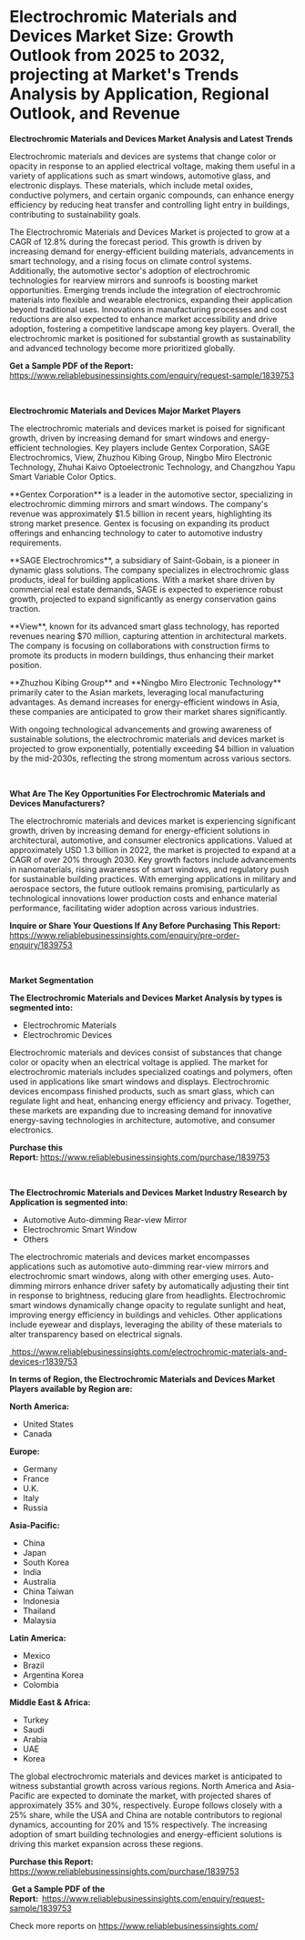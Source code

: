 <p><h1>Electrochromic Materials and Devices Market Size: Growth Outlook from 2025 to 2032, projecting at Market's Trends Analysis by Application, Regional Outlook, and Revenue</h1></p><p><strong>Electrochromic Materials and Devices Market Analysis and Latest Trends</strong></p>
<p><p>Electrochromic materials and devices are systems that change color or opacity in response to an applied electrical voltage, making them useful in a variety of applications such as smart windows, automotive glass, and electronic displays. These materials, which include metal oxides, conductive polymers, and certain organic compounds, can enhance energy efficiency by reducing heat transfer and controlling light entry in buildings, contributing to sustainability goals.</p><p>The Electrochromic Materials and Devices Market is projected to grow at a CAGR of 12.8% during the forecast period. This growth is driven by increasing demand for energy-efficient building materials, advancements in smart technology, and a rising focus on climate control systems. Additionally, the automotive sector's adoption of electrochromic technologies for rearview mirrors and sunroofs is boosting market opportunities. Emerging trends include the integration of electrochromic materials into flexible and wearable electronics, expanding their application beyond traditional uses. Innovations in manufacturing processes and cost reductions are also expected to enhance market accessibility and drive adoption, fostering a competitive landscape among key players. Overall, the electrochromic market is positioned for substantial growth as sustainability and advanced technology become more prioritized globally.</p></p>
<p><strong>Get a Sample PDF of the Report:&nbsp;</strong> <a href="https://www.reliablebusinessinsights.com/enquiry/request-sample/1839753?utm_campaign=3352&utm_medium=2&utm_source=Github&utm_content=ia&utm_term=10042025&utm_id=electrochromic-materials-and-devices">https://www.reliablebusinessinsights.com/enquiry/request-sample/1839753</a></p>
<p>&nbsp;</p>
<p><strong>Electrochromic Materials and Devices Major Market Players</strong></p>
<p><p>The electrochromic materials and devices market is poised for significant growth, driven by increasing demand for smart windows and energy-efficient technologies. Key players include Gentex Corporation, SAGE Electrochromics, View, Zhuzhou Kibing Group, Ningbo Miro Electronic Technology, Zhuhai Kaivo Optoelectronic Technology, and Changzhou Yapu Smart Variable Color Optics.</p><p>**Gentex Corporation** is a leader in the automotive sector, specializing in electrochromic dimming mirrors and smart windows. The company's revenue was approximately $1.5 billion in recent years, highlighting its strong market presence. Gentex is focusing on expanding its product offerings and enhancing technology to cater to automotive industry requirements.</p><p>**SAGE Electrochromics**, a subsidiary of Saint-Gobain, is a pioneer in dynamic glass solutions. The company specializes in electrochromic glass products, ideal for building applications. With a market share driven by commercial real estate demands, SAGE is expected to experience robust growth, projected to expand significantly as energy conservation gains traction.</p><p>**View**, known for its advanced smart glass technology, has reported revenues nearing $70 million, capturing attention in architectural markets. The company is focusing on collaborations with construction firms to promote its products in modern buildings, thus enhancing their market position.</p><p>**Zhuzhou Kibing Group** and **Ningbo Miro Electronic Technology** primarily cater to the Asian markets, leveraging local manufacturing advantages. As demand increases for energy-efficient windows in Asia, these companies are anticipated to grow their market shares significantly.</p><p>With ongoing technological advancements and growing awareness of sustainable solutions, the electrochromic materials and devices market is projected to grow exponentially, potentially exceeding $4 billion in valuation by the mid-2030s, reflecting the strong momentum across various sectors.</p></p>
<p>&nbsp;</p>
<p><strong>What Are The Key Opportunities For Electrochromic Materials and Devices Manufacturers?</strong></p>
<p><p>The electrochromic materials and devices market is experiencing significant growth, driven by increasing demand for energy-efficient solutions in architectural, automotive, and consumer electronics applications. Valued at approximately USD 1.3 billion in 2022, the market is projected to expand at a CAGR of over 20% through 2030. Key growth factors include advancements in nanomaterials, rising awareness of smart windows, and regulatory push for sustainable building practices. With emerging applications in military and aerospace sectors, the future outlook remains promising, particularly as technological innovations lower production costs and enhance material performance, facilitating wider adoption across various industries.</p></p>
<p><strong>Inquire or Share Your Questions If Any Before Purchasing This Report:</strong> <a href="https://www.reliablebusinessinsights.com/enquiry/pre-order-enquiry/1839753?utm_campaign=3352&utm_medium=2&utm_source=Github&utm_content=ia&utm_term=10042025&utm_id=electrochromic-materials-and-devices">https://www.reliablebusinessinsights.com/enquiry/pre-order-enquiry/1839753</a></p>
<p>&nbsp;</p>
<p><strong>Market Segmentation</strong></p>
<p><strong>The Electrochromic Materials and Devices Market Analysis by types is segmented into:</strong></p>
<p><ul><li>Electrochromic Materials</li><li>Electrochromic Devices</li></ul></p>
<p><p>Electrochromic materials and devices consist of substances that change color or opacity when an electrical voltage is applied. The market for electrochromic materials includes specialized coatings and polymers, often used in applications like smart windows and displays. Electrochromic devices encompass finished products, such as smart glass, which can regulate light and heat, enhancing energy efficiency and privacy. Together, these markets are expanding due to increasing demand for innovative energy-saving technologies in architecture, automotive, and consumer electronics.</p></p>
<p><strong>Purchase this Report:&nbsp;</strong><a href="https://www.reliablebusinessinsights.com/purchase/1839753?utm_campaign=3352&utm_medium=2&utm_source=Github&utm_content=ia&utm_term=10042025&utm_id=electrochromic-materials-and-devices">https://www.reliablebusinessinsights.com/purchase/1839753</a></p>
<p>&nbsp;</p>
<p><strong>The Electrochromic Materials and Devices Market Industry Research by Application is segmented into:</strong></p>
<p><ul><li>Automotive Auto-dimming Rear-view Mirror</li><li>Electrochromic Smart Window</li><li>Others</li></ul></p>
<p><p>The electrochromic materials and devices market encompasses applications such as automotive auto-dimming rear-view mirrors and electrochromic smart windows, along with other emerging uses. Auto-dimming mirrors enhance driver safety by automatically adjusting their tint in response to brightness, reducing glare from headlights. Electrochromic smart windows dynamically change opacity to regulate sunlight and heat, improving energy efficiency in buildings and vehicles. Other applications include eyewear and displays, leveraging the ability of these materials to alter transparency based on electrical signals.</p></p>
<p><a href="https://www.reliablebusinessinsights.com/electrochromic-materials-and-devices-r1839753?utm_campaign=3352&utm_medium=2&utm_source=Github&utm_content=ia&utm_term=10042025&utm_id=electrochromic-materials-and-devices">&nbsp;https://www.reliablebusinessinsights.com/electrochromic-materials-and-devices-r1839753</a></p>
<p><strong>In terms of Region, the Electrochromic Materials and Devices Market Players available by Region are:</strong></p>
<p>
    <p> <strong> North America: </strong>
        <ul>
            <li>United States</li>
            <li>Canada</li>
        </ul>
        </p> 
    <p> <strong> Europe: </strong>
        <ul>
            <li>Germany</li>
            <li>France</li>
            <li>U.K.</li>
            <li>Italy</li>
            <li>Russia</li>
        </ul>
        </p> 
    <p> <strong> Asia-Pacific: </strong>
        <ul>
            <li>China</li>
            <li>Japan</li>
            <li>South Korea</li>
            <li>India</li>
            <li>Australia</li>
            <li>China Taiwan</li>
            <li>Indonesia</li>
            <li>Thailand</li>
            <li>Malaysia</li>
        </ul>
        </p> 
    <p> <strong> Latin America: </strong>
        <ul>
            <li>Mexico</li>
            <li>Brazil</li>
            <li>Argentina Korea</li>
            <li>Colombia</li>
        </ul>
        </p> 
    <p> <strong> Middle East & Africa: </strong>
        <ul>
            <li>Turkey</li>
            <li>Saudi</li>
            <li>Arabia</li>
            <li>UAE</li>
            <li>Korea</li>
        </ul>
    </p>
    </p>
<p><p>The global electrochromic materials and devices market is anticipated to witness substantial growth across various regions. North America and Asia-Pacific are expected to dominate the market, with projected shares of approximately 35% and 30%, respectively. Europe follows closely with a 25% share, while the USA and China are notable contributors to regional dynamics, accounting for 20% and 15% respectively. The increasing adoption of smart building technologies and energy-efficient solutions is driving this market expansion across these regions.</p></p>
<p><strong>Purchase this Report: </strong><a href="https://www.reliablebusinessinsights.com/purchase/1839753?utm_campaign=3352&utm_medium=2&utm_source=Github&utm_content=ia&utm_term=10042025&utm_id=electrochromic-materials-and-devices">https://www.reliablebusinessinsights.com/purchase/1839753</a></p>
<p>&nbsp;<strong>Get a Sample PDF of the Report:&nbsp;&nbsp;</strong><a href="https://www.reliablebusinessinsights.com/enquiry/request-sample/1839753?utm_campaign=3352&utm_medium=2&utm_source=Github&utm_content=ia&utm_term=10042025&utm_id=electrochromic-materials-and-devices">https://www.reliablebusinessinsights.com/enquiry/request-sample/1839753</a></p>
<p><strong></strong></p>
<p>Check more reports on <a href="https://www.reliablebusinessinsights.com/?utm_campaign=3352&utm_medium=2&utm_source=Github&utm_content=ia&utm_term=10042025&utm_id=electrochromic-materials-and-devices">https://www.reliablebusinessinsights.com/</a></p>